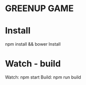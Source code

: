 # GREENUP GAME



# Install
npm install && bower Install

# Watch - build
Watch: npm start
Build: npm run build

